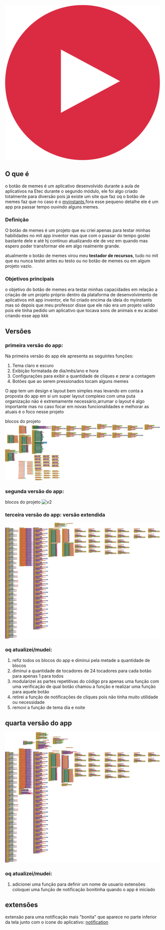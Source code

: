 ![botão_de_meme](https://github.com/Lvdstr/botao_de_memes/blob/main/Play.png)
## O que é
o botão de memes é um aplicativo desenvolvido durante a aula de aplicativos na Etec durante o segundo módulo, ele foi algo criado totalmente para diversão pois já existe um site que faz oq o botão de memes faz que no caso é o [myinstants](https://www.myinstants.com/pt/index/br/?utm_source=webapp&utm_medium=direct&utm_campaign=direct),fora esse pequeno detalhe ele é um app pra passar tempo ouvindo alguns memes.

### Definição
O botão de memes é um projeto que eu criei apenas para testar minhas habilidades no mit app inventor mas que com o passar do tempo gostei bastante dele e até hj continuo atualizando ele de vez em quando mas espero poder transformar ele em algo realmente grande.


atualmente o botão de memes virou meu **testador de recursos**, tudo no mit que eu nunca testei antes eu testo ou no botão de memes ou em algum projeto vazio.

### Objetivos principais
o objetivo do botão de memes era testar minhas capacidades em relação a criação de um projeto próprio dentro da plataforma de desenvolvimento de aplicativos mit app inventor, ele foi criado encima da ideia do myinstants mas só depois que meu professor disse que ele não era um projeto valido pois ele tinha pedido um aplicativo que tocava sons de animais e eu acabei criando esse app kkk

## Versões
### primeira versão do app:

Na primeira versão do app ele apresenta as seguintes funções:
1. Tema claro e escuro
2. Exibição formatada de dia/mês/ano e hora
3. Configurações para exibir a quantidade de cliques e zerar a contagem
4. Botões que ao serem pressionados tocam alguns memes

O app tem um design e layout bem simples mas levando em conta a proposta do app em si um super layout complexo com uma puta organização não é extremamente necessário,arrumar o layout é algo importante mas no caso focar em novas funcionalidades e melhorar as atuais é o foco nesse projeto

blocos do projeto
![v1](https://github.com/Lvdstr/botao_de_memes/blob/main/botaoDEMemesv1.png)

### segunda versão do app:
blocos do projeto
![v2](https://github.com/Lvdstr/botao_de_memes/blob/main/botaoDeMemesV2.png)

### terceira versão do app: versão extendida
![v3](https://github.com/Lvdstr/botao_de_memes/blob/main/botaoDeMemesv3.png)

### oq atualizei/mudei:
1. refiz todos os blocos do app e diminui pela metade a quantidade de blocos
2. diminui a quantidade de tocadores de 24 tocadores para cada botão para apenas 1 para todos
3. modularizei as partes repetitivas do código pra apenas uma função com uma verificação de qual botão chamou a função e realizar uma função para aquele botão
4. retirei a função de notificações de cliques pois não tinha muito utilidade ou necessidade
5. removi a função de tema dia e noite

## quarta versão do app
![v4](https://github.com/Lvdstr/botao_de_memes/blob/main/botaoDeMemesv4.png)

### oq atualizei/mudei:
1. adicionei uma função para definir um nome de usuario
extensões
coloquei uma função de notificação bonitinha quando o app é iniciado

## extensões
extensão para uma notificação mais "bonita" que aparece no parte inferior da tela junto com o icone do aplicativo:
[notification](https://community.appinventor.mit.edu/t/toastnotification-toasts-with-ids-event/119779)

